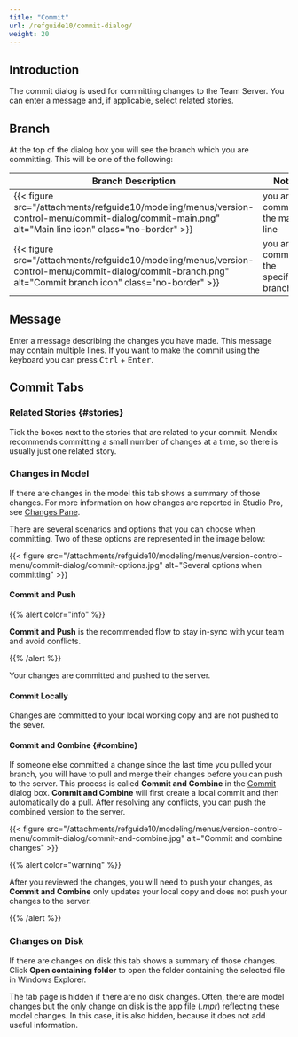 ```yaml
---
title: "Commit"
url: /refguide10/commit-dialog/
weight: 20
---
```


## Introduction

The commit dialog is used for committing changes to the Team Server. You can enter a message and, if applicable, select related stories.

## Branch

At the top of the dialog box you will see the branch which you are committing. This will be one of the following:

| Branch Description | Notes |
| --- | --- |
| {{< figure src="/attachments/refguide10/modeling/menus/version-control-menu/commit-dialog/commit-main.png" alt="Main line icon" class="no-border" >}} |  you are committing the main line |
| {{< figure src="/attachments/refguide10/modeling/menus/version-control-menu/commit-dialog/commit-branch.png" alt="Commit branch icon" class="no-border" >}} |  you are committing the specified branch |

## Message

Enter a message describing the changes you have made. This message may contain multiple lines. If you want to make the commit using the keyboard you can press <kbd>Ctrl</kbd> + <kbd>Enter</kbd>.

## Commit Tabs

### Related Stories {#stories}

Tick the boxes next to the stories that are related to your commit. Mendix recommends committing a small number of changes at a time, so there is usually just one related story.

### Changes in Model

If there are changes in the model this tab shows a summary of those changes. For more information on how changes are reported in Studio Pro, see [Changes Pane](/refguide10/changes-pane/).

There are several scenarios and options that you can choose when committing. Two of these options are represented in the image below:

{{< figure src="/attachments/refguide10/modeling/menus/version-control-menu/commit-dialog/commit-options.jpg" alt="Several options when committing" >}}

#### Commit and Push

{{% alert color="info" %}}

**Commit and Push** is the recommended flow to stay in-sync with your team and avoid conflicts.

{{% /alert %}}

Your changes are committed and pushed to the server.

#### Commit Locally

Changes are committed to your local working copy and are not pushed to the sever.

#### Commit and Combine {#combine}

If someone else committed a change since the last time you pulled your branch, you will have to pull and merge their changes before you can push to the server. This process is called **Commit and Combine** in the [Commit](/refguide10/commit-dialog/) dialog box. **Commit and Combine** will first create a local commit and then automatically do a pull. After resolving any conflicts, you can push the combined version to the server.

{{< figure src="/attachments/refguide10/modeling/menus/version-control-menu/commit-dialog/commit-and-combine.jpg" alt="Commit and combine changes" >}}

{{% alert color="warning" %}}

After you reviewed the changes, you will need to push your changes, as **Commit and Combine** only updates your local copy and does not push your changes to the server. 

{{% /alert %}}

### Changes on Disk

If there are changes on disk this tab shows a summary of those changes. Click **Open containing folder** to open the folder containing the selected file in Windows Explorer.

The tab page is hidden if there are no disk changes. Often, there are model changes but the only change on disk is the app file (*.mpr*) reflecting these model changes. In this case, it is also hidden, because it does not add useful information.
